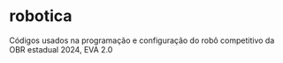 # robotica
Códigos usados na programação e configuração do robô competitivo da OBR estadual 2024, EVA 2.0
